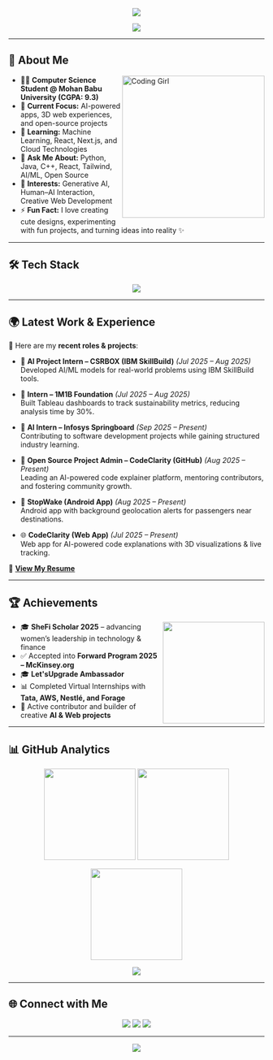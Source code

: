 <!-- Banner -->
<p align="center">
  <img src="https://capsule-render.vercel.app/api?type=waving&color=FF69B4&height=200&section=header&text=Sushma%20Damacharla&fontSize=50&fontColor=fff&animation=twinkling&fontAlignY=35" />
</p>

<!-- Intro Typing -->
<p align="center">
  <a href="https://github.com/Sushma-1706">
    <img src="https://readme-typing-svg.herokuapp.com?size=25&color=FF69B4&center=true&vCenter=true&width=600&lines=Hi+%F0%9F%91%8B%2C+I'm+Sushma+Damacharla!;AI+%26+Web+Development+Enthusiast;Open+Source+Contributor;Creative+Coder+%26+Designer;Always+learning+new+things+✨" />
  </a>
</p>

---

## 🌟 About Me  

<img align="right" alt="Coding Girl" width="280" src="https://media.giphy.com/media/L1R1tvI9svkIWwpVYr/giphy.gif" />

- 👩‍💻 **Computer Science Student @ Mohan Babu University (CGPA: 9.3)**  
- 🔭 **Current Focus:** AI-powered apps, 3D web experiences, and open-source projects  
- 🌱 **Learning:** Machine Learning, React, Next.js, and Cloud Technologies  
- 💬 **Ask Me About:** Python, Java, C++, React, Tailwind, AI/ML, Open Source  
- 🎯 **Interests:** Generative AI, Human–AI Interaction, Creative Web Development  
- ⚡ **Fun Fact:** I love creating cute designs, experimenting with fun projects, and turning ideas into reality ✨  

---

## 🛠️ Tech Stack  

<p align="center">
  <img src="https://skillicons.dev/icons?i=python,java,cpp,js,html,css,react,tailwind,fastapi,nodejs,docker,git,vercel,figma&theme=light" />
</p>

---

## 🌍 Latest Work & Experience  

📌 Here are my **recent roles & projects**:  

- 💼 **AI Project Intern – CSRBOX (IBM SkillBuild)** *(Jul 2025 – Aug 2025)*  
  Developed AI/ML models for real-world problems using IBM SkillBuild tools.  

- 💼 **Intern – 1M1B Foundation** *(Jul 2025 – Aug 2025)*  
  Built Tableau dashboards to track sustainability metrics, reducing analysis time by 30%.  

- 💼 **AI Intern – Infosys Springboard** *(Sep 2025 – Present)*  
  Contributing to software development projects while gaining structured industry learning.  

- 🚀 **Open Source Project Admin – CodeClarity (GitHub)** *(Aug 2025 – Present)*  
  Leading an AI-powered code explainer platform, mentoring contributors, and fostering community growth.  

- 📱 **StopWake (Android App)** *(Aug 2025 – Present)*  
  Android app with background geolocation alerts for passengers near destinations.  

- 🌐 **CodeClarity (Web App)** *(Jul 2025 – Present)*  
  Web app for AI-powered code explanations with 3D visualizations & live tracking.  

📄 **[View My Resume](https://drive.google.com/file/d/1Bv0OIZWNagg9uA36L16OCcfxE9VpljSE/view?usp=drive_link)**  

---

## 🏆 Achievements  

<p align="center">
  <img src="https://media.giphy.com/media/26Fxy3Iz1ari8oytO/giphy.gif" width="200" align="right"/>
</p>

- 🎓 **SheFi Scholar 2025** – advancing women’s leadership in technology & finance  
- ✅ Accepted into **Forward Program 2025 – McKinsey.org**  
- 🎓 **Let'sUpgrade Ambassador**  
- 📊 Completed Virtual Internships with **Tata, AWS, Nestlé, and Forage**  
- 🌸 Active contributor and builder of creative **AI & Web projects**  

---

## 📊 GitHub Analytics  

<p align="center">
  <img src="https://github-readme-stats.vercel.app/api?username=Sushma-1706&show_icons=true&theme=radical" height="180" />
  <img src="https://github-readme-stats.vercel.app/api/top-langs/?username=Sushma-1706&layout=compact&theme=radical" height="180" />
</p>

<p align="center">
  <img src="https://streak-stats.demolab.com?user=Sushma-1706&theme=radical&hide_border=true" height="180" />
</p>

<p align="center">
  <img src="https://github-profile-trophy.vercel.app/?username=Sushma-1706&theme=radical&no-frame=true&row=1&column=6" />
</p>

---

## 🌐 Connect with Me  

<p align="center">
  <a href="mailto:damacharlasushma@gmail.com"><img src="https://img.shields.io/badge/Email-D14836?style=for-the-badge&logo=gmail&logoColor=white"/></a>
  <a href="https://www.linkedin.com/in/sushma-damacharla"><img src="https://img.shields.io/badge/LinkedIn-0A66C2?style=for-the-badge&logo=linkedin&logoColor=white"/></a>
  <a href="https://sushma-1706.github.io"><img src="https://img.shields.io/badge/Portfolio-FF69B4?style=for-the-badge&logo=vercel&logoColor=white"/></a>
</p>

---

<!-- Footer -->
<p align="center">
  <img src="https://capsule-render.vercel.app/api?type=waving&color=FF69B4&height=120&section=footer"/>
</p>

